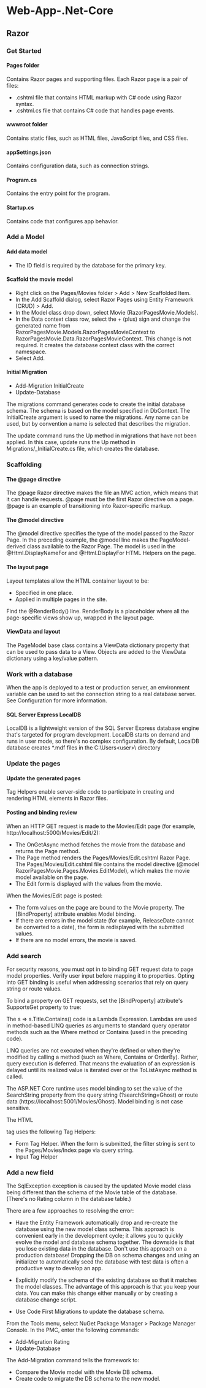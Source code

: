 # Web-App-.Net-Core

## Razor

### Get Started

#### Pages folder

Contains Razor pages and supporting files. Each Razor page is a pair of files:

- .cshtml file that contains HTML markup with C# code using Razor syntax.
- .cshtml.cs file that contains C# code that handles page events.

#### wwwroot folder

Contains static files, such as HTML files, JavaScript files, and CSS files.

#### appSettings.json

Contains configuration data, such as connection strings.

#### Program.cs
Contains the entry point for the program.

#### Startup.cs
Contains code that configures app behavior.

### Add a Model

#### Add data model

- The ID field is required by the database for the primary key.

#### Scaffold the movie model

- Right click on the Pages/Movies folder > Add > New Scaffolded Item.
- In the Add Scaffold dialog, select Razor Pages using Entity Framework (CRUD) > Add.
- In the Model class drop down, select Movie (RazorPagesMovie.Models).
- In the Data context class row, select the + (plus) sign and change the generated name from RazorPagesMovie.Models.RazorPagesMovieContext to RazorPagesMovie.Data.RazorPagesMovieContext. This change is not required. It creates the database context class with the correct namespace.
- Select Add.

#### Initial Migration

- Add-Migration InitialCreate
- Update-Database

The migrations command generates code to create the initial database schema. The schema is based on the model specified in DbContext. The InitialCreate argument is used to name the migrations. Any name can be used, but by convention a name is selected that describes the migration.

The update command runs the Up method in migrations that have not been applied. In this case, update runs the Up method in Migrations/<time-stamp>_InitialCreate.cs file, which creates the database.

### Scaffolding

#### The @page directive

The @page Razor directive makes the file an MVC action, which means that it can handle requests. @page must be the first Razor directive on a page. @page is an example of transitioning into Razor-specific markup.

#### The @model directive

The @model directive specifies the type of the model passed to the Razor Page. In the preceding example, the @model line makes the PageModel-derived class available to the Razor Page. The model is used in the @Html.DisplayNameFor and @Html.DisplayFor HTML Helpers on the page.

#### The layout page

Layout templates allow the HTML container layout to be:

- Specified in one place.
- Applied in multiple pages in the site.

Find the @RenderBody() line. RenderBody is a placeholder where all the page-specific views show up, wrapped in the layout page.

#### ViewData and layout

The PageModel base class contains a ViewData dictionary property that can be used to pass data to a View. Objects are added to the ViewData dictionary using a key/value pattern.

### Work with a database

When the app is deployed to a test or production server, an environment variable can be used to set the connection string to a real database server. See Configuration for more information.

#### SQL Server Express LocalDB

LocalDB is a lightweight version of the SQL Server Express database engine that's targeted for program development. LocalDB starts on demand and runs in user mode, so there's no complex configuration. By default, LocalDB database creates *.mdf files in the C:\Users\<user>\ directory

### Update the pages

#### Update the generated pages

Tag Helpers enable server-side code to participate in creating and rendering HTML elements in Razor files.

#### Posting and binding review

When an HTTP GET request is made to the Movies/Edit page (for example, http://localhost:5000/Movies/Edit/2):

- The OnGetAsync method fetches the movie from the database and returns the Page method.
- The Page method renders the Pages/Movies/Edit.cshtml Razor Page. The Pages/Movies/Edit.cshtml file contains the model directive (@model RazorPagesMovie.Pages.Movies.EditModel), which makes the movie model available on the page.
- The Edit form is displayed with the values from the movie.

When the Movies/Edit page is posted:

- The form values on the page are bound to the Movie property. The [BindProperty] attribute enables Model binding.
- If there are errors in the model state (for example, ReleaseDate cannot be converted to a date), the form is redisplayed with the submitted values.
- If there are no model errors, the movie is saved.

### Add search

For security reasons, you must opt in to binding GET request data to page model properties. Verify user input before mapping it to properties. Opting into GET binding is useful when addressing scenarios that rely on query string or route values.

To bind a property on GET requests, set the [BindProperty] attribute's SupportsGet property to true:

The s => s.Title.Contains() code is a Lambda Expression. Lambdas are used in method-based LINQ queries as arguments to standard query operator methods such as the Where method or Contains (used in the preceding code). 

LINQ queries are not executed when they're defined or when they're modified by calling a method (such as Where, Contains or OrderBy). Rather, query execution is deferred. That means the evaluation of an expression is delayed until its realized value is iterated over or the ToListAsync method is called. 

The ASP.NET Core runtime uses model binding to set the value of the SearchString property from the query string (?searchString=Ghost) or route data (https://localhost:5001/Movies/Ghost). Model binding is not case sensitive.

The HTML <form> tag uses the following Tag Helpers:

- Form Tag Helper. When the form is submitted, the filter string is sent to the Pages/Movies/Index page via query string.
- Input Tag Helper

### Add a new field

The SqlException exception is caused by the updated Movie model class being different than the schema of the Movie table of the database. (There's no Rating column in the database table.)

There are a few approaches to resolving the error:

* Have the Entity Framework automatically drop and re-create the database using the new model class schema. This approach is convenient early in the development cycle; it allows you to quickly evolve the model and database schema together. The downside is that you lose existing data in the database. Don't use this approach on a production database! Dropping the DB on schema changes and using an initializer to automatically seed the database with test data is often a productive way to develop an app.

* Explicitly modify the schema of the existing database so that it matches the model classes. The advantage of this approach is that you keep your data. You can make this change either manually or by creating a database change script.

* Use Code First Migrations to update the database schema.

From the Tools menu, select NuGet Package Manager > Package Manager Console. In the PMC, enter the following commands:

- Add-Migration Rating
- Update-Database

The Add-Migration command tells the framework to:

- Compare the Movie model with the Movie DB schema.
- Create code to migrate the DB schema to the new model.